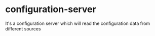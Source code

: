 # configuration-server
It's a configuration server which will read the configuration data from different sources
